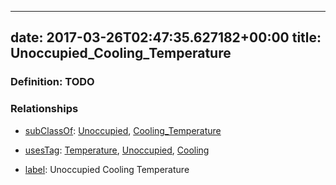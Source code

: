 
---
date: 2017-03-26T02:47:35.627182+00:00
title: Unoccupied_Cooling_Temperature
---
### Definition: TODO

### Relationships

* [subClassOf](http://www.w3.org/2000/01/rdf-schema#subClassOf): [Unoccupied](https://brickschema.org/schema/1.0/Brick#Unoccupied), [Cooling_Temperature](https://brickschema.org/schema/1.0/Brick#Cooling_Temperature)

* [usesTag](https://brickschema.org/schema/1.0/BrickFrame#usesTag): [Temperature](https://brickschema.org/schema/1.0/BrickTag#Temperature), [Unoccupied](https://brickschema.org/schema/1.0/BrickTag#Unoccupied), [Cooling](https://brickschema.org/schema/1.0/BrickTag#Cooling)

* [label](http://www.w3.org/2000/01/rdf-schema#label): Unoccupied Cooling Temperature
